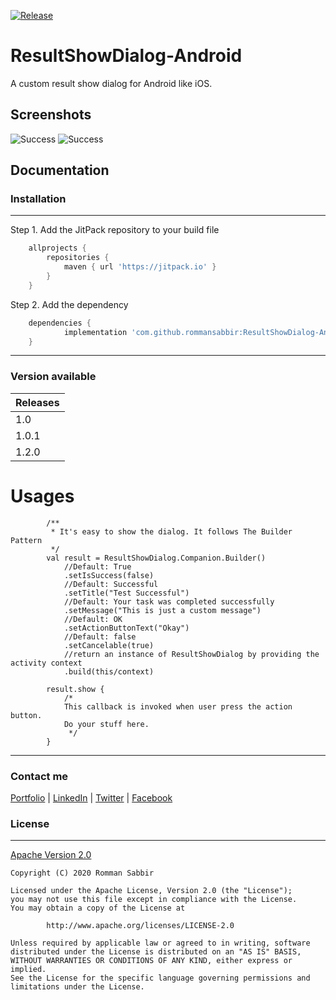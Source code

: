 [![Release](https://jitpack.io/v/jitpack/android-example.svg)](https://jitpack.io/#rommansabbir/ResultShowDialog-Android)
# ResultShowDialog-Android
A custom result show dialog for Android like iOS.

## Screenshots

![Success](https://i.imgur.com/j8f94AT.png)
![Success](https://i.imgur.com/KKnPKr8.png)

## Documentation

### Installation
---
Step 1. Add the JitPack repository to your build file 

```gradle
	allprojects {
		repositories {
			maven { url 'https://jitpack.io' }
		}
	}
```

Step 2. Add the dependency

```gradle
	dependencies {
	        implementation 'com.github.rommansabbir:ResultShowDialog-Android:{TAG}'
	}
```

---

### Version available

| Releases
| ------------- |
| 1.0           |
| 1.0.1         |
| 1.2.0         |

# Usages
````
        /**
         * It's easy to show the dialog. It follows The Builder Pattern
         */
        val result = ResultShowDialog.Companion.Builder()
            //Default: True
            .setIsSuccess(false)
            //Default: Successful
            .setTitle("Test Successful")
            //Default: Your task was completed successfully
            .setMessage("This is just a custom message")
            //Default: OK
            .setActionButtonText("Okay")
            //Default: false
            .setCancelable(true)
            //return an instance of ResultShowDialog by providing the activity context
            .build(this/context)

        result.show {
            /*
            This callback is invoked when user press the action button.
            Do your stuff here.
             */
        }
````
---

### Contact me
[Portfolio](https://www.rommansabbir.com/) | [LinkedIn](https://www.linkedin.com/in/rommansabbir/) | [Twitter](https://www.twitter.com/itzrommansabbir/) | [Facebook](https://www.facebook.com/itzrommansabbir/)

### License
---
[Apache Version 2.0](http://www.apache.org/licenses/LICENSE-2.0.html)

````
Copyright (C) 2020 Romman Sabbir

Licensed under the Apache License, Version 2.0 (the "License");
you may not use this file except in compliance with the License.
You may obtain a copy of the License at

		http://www.apache.org/licenses/LICENSE-2.0

Unless required by applicable law or agreed to in writing, software
distributed under the License is distributed on an "AS IS" BASIS,
WITHOUT WARRANTIES OR CONDITIONS OF ANY KIND, either express or implied.
See the License for the specific language governing permissions and
limitations under the License.
````


